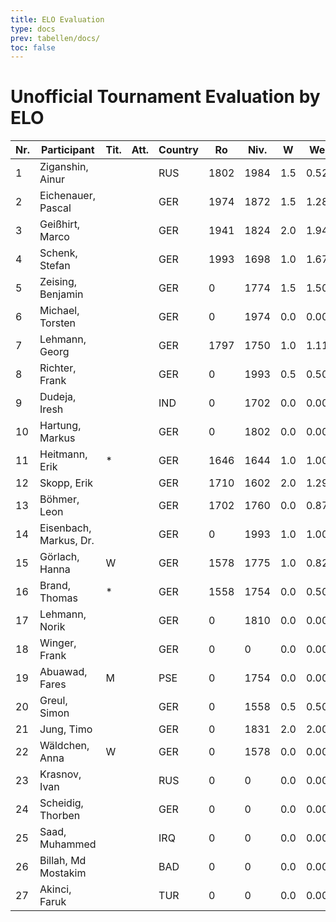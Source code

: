 ```yaml
---
title: ELO Evaluation
type: docs
prev: tabellen/docs/
toc: false
---
```


# Unofficial Tournament Evaluation by ELO

| Nr. | Participant           | Tit. | Att. | Country | Ro   | Niv. | W  | We  | n  | Rp   | Rn   | Diff./K  |
|-----|-----------------------|------|------|---------|------|------|----|-----|----|------|------|----------|
| 1   | Ziganshin, Ainur      |      |      | RUS     | 1802 | 1984 | 1.5 | 0.52| 2  | 2177 | 1822 | +19.60/2 |
| 2   | Eichenauer, Pascal    |      |      | GER     | 1974 | 1872 | 1.5 | 1.28| 2  | 2065 | 1978 | +4.40/2  |
| 3   | Geißhirt, Marco       |      |      | GER     | 1941 | 1824 | 2.0 | 1.94| 3  | 1949 | 1942 | +1.20/2  |
| 4   | Schenk, Stefan        |      |      | GER     | 1993 | 1698 | 1.0 | 1.67| 2  | 1698 | 1980 | -13.40/2 |
| 5   | Zeising, Benjamin     |      |      | GER     | 0    | 1774 | 1.5 | 1.50| 3  | 1774 | 1774 | +0.00/0  |
| 6   | Michael, Torsten      |      |      | GER     | 0    | 1974 | 0.0 | 0.00| 1  | 1297 | 1297 | +0.00/0  |
| 7   | Lehmann, Georg        |      |      | GER     | 1797 | 1750 | 1.0 | 1.11| 2  | 1750 | 1795 | -2.20/2  |
| 8   | Richter, Frank        |      |      | GER     | 0    | 1993 | 0.5 | 0.50| 1  | 1993 | 1993 | +0.00/0  |
| 9   | Dudeja, Iresh         |      |      | IND     | 0    | 1702 | 0.0 | 0.00| 1  | 1025 | 1025 | +0.00/0  |
| 10  | Hartung, Markus       |      |      | GER     | 0    | 1802 | 0.0 | 0.00| 1  | 1125 | 1125 | +0.00/0  |
| 11  | Heitmann, Erik        | *    |      | GER     | 1646 | 1644 | 1.0 | 1.00| 2  | 1644 | 1646 | +0.00/4  |
| 12  | Skopp, Erik           |      |      | GER     | 1710 | 1602 | 2.0 | 1.29| 2  | 2279 | 1724 | +14.20/2 |
| 13  | Böhmer, Leon          |      |      | GER     | 1702 | 1760 | 0.0 | 0.87| 2  | 1083 | 1668 | -34.80/4 |
| 14  | Eisenbach, Markus, Dr.|      |      | GER     | 0    | 1993 | 1.0 | 1.00| 1  | 2006 | 2006 | +0.00/0  |
| 15  | Görlach, Hanna        | W    |      | GER     | 1578 | 1775 | 1.0 | 0.82| 3  | 1650 | 1585 | +7.20/4  |
| 16  | Brand, Thomas         | *    |      | GER     | 1558 | 1754 | 0.0 | 0.50| 2  | 1077 | 1538 | -20.00/4 |
| 17  | Lehmann, Norik        |      |      | GER     | 0    | 1810 | 0.0 | 0.00| 2  | 1133 | 1133 | +0.00/0  |
| 18  | Winger, Frank         |      |      | GER     | 0    | 0    | 0.0 | 0.00| 0  | 0    | 0    | +0.00/0  |
| 19  | Abuawad, Fares        | M    |      | PSE     | 0    | 1754 | 0.0 | 0.00| 2  | 1077 | 1077 | +0.00/0  |
| 20  | Greul, Simon          |      |      | GER     | 0    | 1558 | 0.5 | 0.50| 1  | 1558 | 1558 | +0.00/0  |
| 21  | Jung, Timo            |      |      | GER     | 0    | 1831 | 2.0 | 2.00| 3  | 1844 | 1844 | +0.00/0  |
| 22  | Wäldchen, Anna        | W    |      | GER     | 0    | 1578 | 0.0 | 0.00| 1  | 901  | 901  | +0.00/0  |
| 23  | Krasnov, Ivan         |      |      | RUS     | 0    | 0    | 0.0 | 0.00| 0  | 0    | 0    | +0.00/0  |
| 24  | Scheidig, Thorben     |      |      | GER     | 0    | 0    | 0.0 | 0.00| 0  | 0    | 0    | +0.00/0  |
| 25  | Saad, Muhammed        |      |      | IRQ     | 0    | 0    | 0.0 | 0.00| 0  | 0    | 0    | +0.00/0  |
| 26  | Billah, Md Mostakim   |      |      | BAD     | 0    | 0    | 0.0 | 0.00| 0  | 0    | 0    | +0.00/0  |
| 27  | Akinci, Faruk         |      |      | TUR     | 0    | 0    | 0.0 | 0.00| 0  | 0    | 0    | +0.00/0  |
